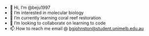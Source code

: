 - 👋 Hi, I’m @beju1997
- 👀 I’m interested in molecular biology
- 🌱 I’m currently learning coral reef restoration
- 💞️ I’m looking to collaborate on learning to code
- 📫 How to reach me email @ bgjohnston@student.unimelb.edu.au

<!---
beju1997/beju1997 is a ✨ special ✨ repository because its `README.md` (this file) appears on your GitHub profile.
You can click the Preview link to take a look at your changes.
--->
